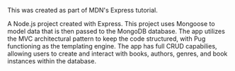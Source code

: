 This was created as part of MDN's Express tutorial.

A Node.js project created with Express. This project uses Mongoose to model data that is then passed to the MongoDB database. The app utilizes the MVC architectural pattern to keep the code structured, with Pug functioning as the templating engine. The app has full CRUD capabilies, allowing users to create and interact with books, authors, genres, and book instances within the database.
